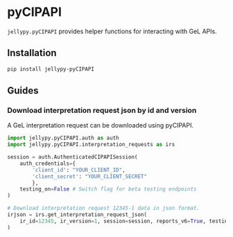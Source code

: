 # pyCIPAPI

`jellypy.pyCIPAPI` provides helper functions for interacting with GeL APIs.

## Installation

```bash
pip install jellypy-pyCIPAPI
```

## Guides

### Download interpretation request json by id and version

A GeL interpretation request can be downloaded using pyCIPAPI.

```python
import jellypy.pyCIPAPI.auth as auth
import jellypy.pyCIPAPI.interpretation_requests as irs

session = auth.AuthenticatedCIPAPISession(
    auth_credentials={
        'client_id': "YOUR_CLIENT_ID",
        'client_secret': "YOUR_CLIENT_SECRET"
        },
    testing_on=False # Switch flag for beta testing endpoints
)

# Download interpretation request 12345-1 data in json format.
irjson = irs.get_interpretation_request_json(
    ir_id=12345, ir_version=1, session=session, reports_v6=True, testing_on=False
)
```

